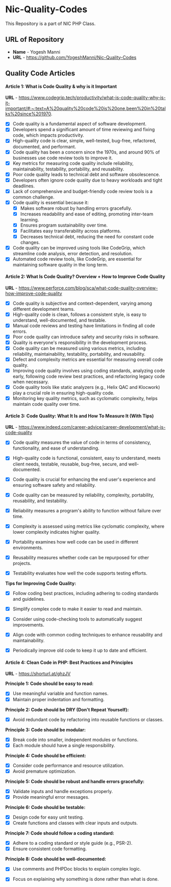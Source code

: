 # Nic-Quality-Codes
  This Repository is a part of NIC PHP Class.

## URL of Repository
  - **Name** - Yogesh Manni
  - **URL**  - https://github.com/YogeshManni/Nic-Quality-Codes

## Quality Code Articles

  #### Article 1: What is Code Quality & why is it Important

 **URL** - https://www.codegrip.tech/productivity/what-is-code-quality-why-is-it-important/#:~:text=A%20quality%20code%20is%20one,been%20in%20talks%20since%201970.
 - [x] Code quality is a fundamental aspect of software development.
 - [x] Developers spend a significant amount of time reviewing and fixing code, which impacts productivity.
 - [x] High-quality code is clear, simple, well-tested, bug-free, refactored, documented, and performant.
 - [x] Code quality has been a concern since the 1970s, and around 90% of businesses use code review tools to improve it.
 - [x] Key metrics for measuring code quality include reliability, maintainability, testability, portability, and reusability.
 - [x] Poor code quality leads to technical debt and software obsolescence.
 - [x] Developers often ignore code quality due to heavy workloads and tight deadlines.
 - [x] Lack of comprehensive and budget-friendly code review tools is a common challenge.
 - [x] Code quality is essential because it:
      - [x] Makes software robust by handling errors gracefully.
      - [x] Increases readability and ease of editing, promoting inter-team learning.
      - [x] Ensures program sustainability over time.
      - [x] Facilitates easy transferability across platforms.
      - [x] Decreases technical debt, reducing the need for constant code changes.
 - [x] Code quality can be improved using tools like CodeGrip, which streamline code analysis, error detection, and resolution.
 - [x] Automated code review tools, like CodeGrip, are essential for maintaining software quality in the long term.

#### Article 2: What Is Code Quality? Overview + How to Improve Code Quality

 **URL** - https://www.perforce.com/blog/sca/what-code-quality-overview-how-improve-code-quality
 - [x]  Code quality is subjective and context-dependent, varying among different development teams.
- [x]  High-quality code is clean, follows a consistent style, is easy to understand, well-documented, and testable.
- [x]  Manual code reviews and testing have limitations in finding all code errors.
- [x]  Poor code quality can introduce safety and security risks in software.
- [x]  Quality is everyone's responsibility in the development process.
- [x]  Code quality can be measured using various metrics, including reliability, maintainability, testability, portability, and reusability.
- [x]  Defect and complexity metrics are essential for measuring overall code quality.
- [x]  Improving code quality involves using coding standards, analyzing code early, following code review best practices, and refactoring legacy code when necessary.
- [x]  Code quality tools like static analyzers (e.g., Helix QAC and Klocwork) play a crucial role in ensuring high-quality code.
- [x]  Monitoring key quality metrics, such as cyclomatic complexity, helps maintain code quality over time.

#### Article 3: Code Quality: What It Is and How To Measure It (With Tips)

 **URL** - https://www.indeed.com/career-advice/career-development/what-is-code-quality
- [x] Code quality measures the value of code in terms of consistency, functionality, and ease of understanding.
 - [x] High-quality code is functional, consistent, easy to understand, meets client needs, testable, reusable, bug-free, secure, and well-documented.
 - [x] Code quality is crucial for enhancing the end user's experience and ensuring software safety and reliability.

 - [x] Code quality can be measured by reliability, complexity, portability, reusability, and testability.
 - [x] Reliability measures a program's ability to function without failure over time.
 - [x] Complexity is assessed using metrics like cyclomatic complexity, where lower complexity indicates higher quality.
 - [x] Portability examines how well code can be used in different environments.
 - [x] Reusability measures whether code can be repurposed for other projects.
 - [x] Testability evaluates how well the code supports testing efforts.

  **Tips for Improving Code Quality:**

 - [x] Follow coding best practices, including adhering to coding standards and guidelines.
 - [x] Simplify complex code to make it easier to read and maintain.
 - [x] Consider using code-checking tools to automatically suggest improvements.
 - [x] Align code with common coding techniques to enhance reusability and maintainability.
 - [x] Periodically improve old code to keep it up to date and efficient.


#### Article 4: Clean Code in PHP: Best Practices and Principles

 **URL** - https://shorturl.at/ghzJV
 
 **Principle 1: Code should be easy to read:**

 - [x] Use meaningful variable and function names.
 - [x] Maintain proper indentation and formatting.

**Principle 2: Code should be DRY (Don't Repeat Yourself):**

 - [x] Avoid redundant code by refactoring into reusable functions or classes.

**Principle 3: Code should be modular:**

 - [x] Break code into smaller, independent modules or functions.
 - [x] Each module should have a single responsibility.

**Principle 4: Code should be efficient:**

- [x]  Consider code performance and resource utilization.
- [x]  Avoid premature optimization.

**Principle 5: Code should be robust and handle errors gracefully:**

- [x]  Validate inputs and handle exceptions properly.
- [x]  Provide meaningful error messages.

**Principle 6: Code should be testable:**

 - [x] Design code for easy unit testing.
- [x]  Create functions and classes with clear inputs and outputs.

**Principle 7: Code should follow a coding standard:**

 - [x] Adhere to a coding standard or style guide (e.g., PSR-2).
 - [x] Ensure consistent code formatting.

**Principle 8: Code should be well-documented:**

 - [x] Use comments and PHPDoc blocks to explain complex logic.
 - [x] Focus on explaining why something is done rather than what is done.


  

